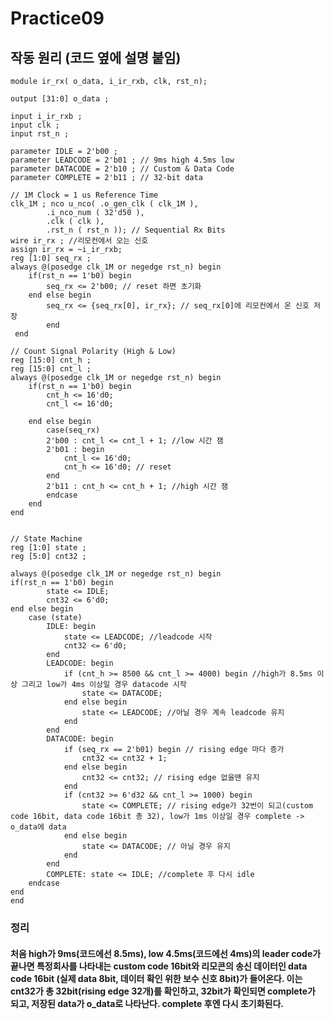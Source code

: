 # Practice09
## 작동 원리 (코드 옆에 설명 붙임)

    module ir_rx( o_data, i_ir_rxb, clk, rst_n); 
    
    output [31:0] o_data ;
     
    input i_ir_rxb ; 
    input clk ; 
    input rst_n ; 
    
    parameter IDLE = 2'b00 ; 
    parameter LEADCODE = 2'b01 ; // 9ms high 4.5ms low 
    parameter DATACODE = 2'b10 ; // Custom & Data Code 
    parameter COMPLETE = 2'b11 ; // 32-bit data 
    
    // 1M Clock = 1 us Reference Time 
    clk_1M ; nco u_nco( .o_gen_clk ( clk_1M ), 
			.i_nco_num ( 32'd50 ), 
			.clk ( clk ), 
			.rst_n ( rst_n )); // Sequential Rx Bits 
    wire ir_rx ; //리모컨에서 오는 신호
    assign ir_rx = ~i_ir_rxb; 
    reg [1:0] seq_rx ; 
    always @(posedge clk_1M or negedge rst_n) begin 
	    if(rst_n == 1'b0) begin 
		    seq_rx <= 2'b00; // reset 하면 초기화
	    end else begin 
		    seq_rx <= {seq_rx[0], ir_rx}; // seq_rx[0]에 리모컨에서 온 신호 저장
		    end 
	 end 
	 
	// Count Signal Polarity (High & Low) 
	reg [15:0] cnt_h ; 
	reg [15:0] cnt_l ; 
	always @(posedge clk_1M or negedge rst_n) begin 
		if(rst_n == 1'b0) begin 
			cnt_h <= 16'd0; 
			cnt_l <= 16'd0; 
			
		end else begin 
			case(seq_rx) 
			2'b00 : cnt_l <= cnt_l + 1; //low 시간 잼
			2'b01 : begin 
				cnt_l <= 16'd0; 
				cnt_h <= 16'd0; // reset
			end 
			2'b11 : cnt_h <= cnt_h + 1; //high 시간 잼
			endcase 
		end 
	end


    // State Machine
    reg [1:0] state ;
    reg [5:0] cnt32 ;
    
    always @(posedge clk_1M or negedge rst_n) begin
	if(rst_n == 1'b0) begin
		    state <= IDLE;
		    cnt32 <= 6'd0;
	end else begin	
		case (state)
			IDLE: begin
				state <= LEADCODE; //leadcode 시작
				cnt32 <= 6'd0;
			end
			LEADCODE: begin
				if (cnt_h >= 8500 && cnt_l >= 4000) begin //high가 8.5ms 이상 그리고 low가 4ms 이상일 경우 datacode 시작
					state <= DATACODE;
				end else begin
					state <= LEADCODE; //아닐 경우 계속 leadcode 유지
				end
			end
			DATACODE: begin
				if (seq_rx == 2'b01) begin // rising edge 마다 증가
					cnt32 <= cnt32 + 1;
				end else begin
					cnt32 <= cnt32; // rising edge 없을땐 유지
				end
				if (cnt32 >= 6'd32 && cnt_l >= 1000) begin
					state <= COMPLETE; // rising edge가 32번이 되고(custom code 16bit, data code 16bit 총 32), low가 1ms 이상일 경우 complete -> o_data에 data
				end else begin
					state <= DATACODE; // 아닐 경우 유지
				end
			end
			COMPLETE: state <= IDLE; //complete 후 다시 idle
		endcase
	end
	end
	

### 정리
#### 처음 high가 9ms(코드에선 8.5ms), low 4.5ms(코드에선 4ms)의 leader code가 끝나면 특정회사를 나타내는 custom code 16bit와 리모콘의 송신 데이터인 data code 16bit (실제 data 8bit, 데이터 확인 위한 보수 신호 8bit)가 들어온다. 이는 cnt32가 총 32bit(rising edge 32개)를 확인하고, 32bit가 확인되면 complete가 되고, 저장된 data가 o_data로 나타난다. complete 후엔 다시 초기화된다.


<!--stackedit_data:
eyJoaXN0b3J5IjpbLTE4MzYwOTk1NF19
-->
